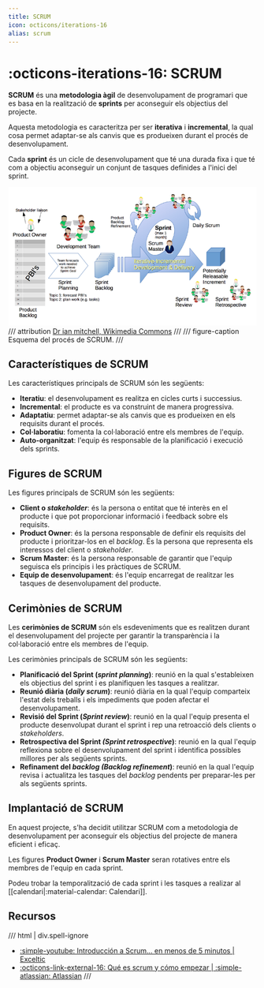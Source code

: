 ```yaml
---
title: SCRUM
icon: octicons/iterations-16
alias: scrum
---
```

# :octicons-iterations-16: SCRUM
__SCRUM__ és una __metodologia àgil__ de desenvolupament de programari
que es basa en la realització de __sprints__ per aconseguir els objectius
del projecte.

Aquesta metodologia es caracteritza per ser __iterativa__ i __incremental__,
la qual cosa permet adaptar-se als canvis que es produeixen durant el
procés de desenvolupament.

Cada __sprint__ és un cicle de desenvolupament que té una durada fixa
i que té com a objectiu aconseguir un conjunt de tasques definides
a l'inici del sprint.

![Esquema del procés de SCRUM](img/scrum.png)
/// attribution
[Dr ian mitchell, Wikimedia Commons](https://commons.wikimedia.org/wiki/File:Scrum_Framework.png)
///
/// figure-caption
Esquema del procés de SCRUM.
///

## Característiques de SCRUM
Les característiques principals de SCRUM són les següents:

- __Iteratiu__: el desenvolupament es realitza en cicles curts i successius.
- __Incremental__: el producte es va construint de manera progressiva.
- __Adaptatiu__: permet adaptar-se als canvis que es produeixen en els requisits durant el procés.
- __Col·laboratiu__: fomenta la col·laboració entre els membres de l'equip.
- __Auto-organitzat__: l'equip és responsable de la planificació i execució dels sprints.


## Figures de SCRUM
Les figures principals de SCRUM són les següents:

- __Client o _stakeholder___: és la persona o entitat que té interès en el producte
    i que pot proporcionar informació i feedback sobre els requisits.
- __Product Owner__: és la persona responsable de definir els requisits del producte
    i prioritzar-los en el _backlog_. És la persona que representa
    els interessos del client o _stakeholder_.
- __Scrum Master__: és la persona responsable de garantir que l'equip seguisca
    els principis i les pràctiques de SCRUM.
- __Equip de desenvolupament__: és l'equip encarregat de realitzar les tasques
    de desenvolupament del producte.


## Cerimònies de SCRUM
Les __cerimònies de SCRUM__ són els esdeveniments que es realitzen durant
el desenvolupament del projecte per garantir la transparència i la
col·laboració entre els membres de l'equip.

Les cerimònies principals de SCRUM són les següents:

- __Planificació del Sprint (_sprint planning_)__: reunió en la qual s'estableixen els
    objectius del sprint i es planifiquen les tasques a realitzar.
- __Reunió diària (_daily scrum_)__: reunió diària en la qual l'equip comparteix
    l'estat dels treballs i els impediments que poden afectar el
    desenvolupament.
- __Revisió del Sprint (_Sprint review_)__: reunió en la qual l'equip presenta el
    producte desenvolupat durant el sprint i rep una retroacció
    dels clients o _stakeholders_.
- __Retrospectiva del Sprint _(Sprint retrospective_)__: reunió en la qual
    l'equip reflexiona sobre el desenvolupament del sprint i
    identifica possibles millores per als següents sprints.
- __Refinament del _backlog_ _(Backlog refinement_)__: reunió en la qual
    l'equip revisa i actualitza les tasques del _backlog_ pendents
    per preparar-les per als següents sprints.


## Implantació de SCRUM
En aquest projecte, s'ha decidit utilitzar SCRUM com a metodologia de
desenvolupament per aconseguir els objectius del projecte de manera
eficient i eficaç.

Les figures __Product Owner__ i __Scrum Master__ seran
rotatives entre els membres de l'equip en cada sprint.

Podeu trobar la temporalització de cada sprint i les
tasques a realizar al [[calendari|:material-calendar: Calendari]].


## Recursos
/// html | div.spell-ignore
- [:simple-youtube: Introducción a Scrum... en menos de 5 minutos | Exceltic](https://www.youtube.com/watch?v=P25JP0u6UKw)
- [:octicons-link-external-16: Qué es scrum y cómo empezar | :simple-atlassian: Atlassian](https://www.atlassian.com/es/agile/scrum)
///
